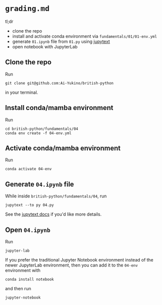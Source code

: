 # `grading.md`

tl;dr

- clone the repo
- install and activate conda environment via `fundamentals/01/01-env.yml`
- generate `01.ipynb` file from `01.py` using [jupytext](https://jupytext.readthedocs.io/en/latest/index.html)
- open notebook with JupyterLab

## Clone the repo

Run

```
git clone git@github.com:Ai-Yukino/british-python
```

in your terminal.

## Install conda/mamba environment

Run

```
cd british-python/fundamentals/04
conda env create -f 04-env.yml
```

## Activate conda/mamba environment

Run

```
conda activate 04-env
```

## Generate `04.ipynb` file

While inside `british-python/fundamentals/04`, run

```
jupytext --to py 04.py
```

See the [jupytext docs](https://jupytext.readthedocs.io/en/latest/index.html) if you'd like more details.

## Open `04.ipynb`

Run

```
jupyter-lab
```

If you prefer the traditional Jupyter Notebook environment instead of the newer JupyterLab environment, then you can add it to the `04-env` environment with

```
conda install notebook
```

and then run

```
jupyter-notebook
```
